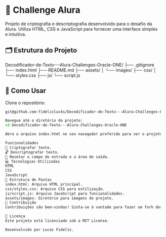 # 🌟 Challenge Alura

Projeto de criptografia e descriptografia desenvolvido para o desafio da Alura. Utiliza HTML, CSS e JavaScript para fornecer uma interface simples e intuitiva.

## 🗂 Estrutura do Projeto

Decodificador-de-Texto---Alura-Challenges-Oracle-ONE/
├── .gitignore
├── index.html
├── README.md
├── assets/
│   └── images/
├── css/
│   └── styles.css
├── js/
    └── script.js

## 🚀 Como Usar

Clone o repositório:

```bash
git@github.com:fidelisluc4s/Decodificador-de-Texto---Alura-Challenges-Oracle-ONE.git

Navegue até o diretório do projeto:
cd Decodificador-de-Texto---Alura-Challenges-Oracle-ONE

Abra o arquivo index.html no seu navegador preferido para ver o projeto em funcionamento.

Funcionalidades
🔐 Criptografar texto.
🔓 Descriptografar texto.
🔄 Resetar o campo de entrada e a área de saída.
💻 Tecnologias Utilizadas
HTML
CSS
JavaScript
📁 Estrutura de Pastas
index.html: Arquivo HTML principal.
css/styles.css: Arquivo CSS para estilização.
js/script.js: Arquivo JavaScript para funcionalidades.
assets/images: Diretório para imagens do projeto.
🤝 Contribuição
Contribuições são bem-vindas! Sinta-se à vontade para fazer um fork deste projeto e enviar pull requests. Todas as contribuições são apreciadas.

📜 Licença
Este projeto está licenciado sob a MIT License.

Desenvolvido por Lucas Fidelis.
